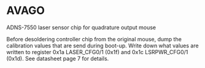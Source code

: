 # AVAGO
ADNS-7550 laser sensor chip for quadrature output mouse

Before desoldering controller chip from the original mouse, dump the calibration values that are send during boot-up. Write down what values are written to register 0x1a LASER_CFG0/1 (0x1f) and 0x1c LSRPWR_CFG0/1 (0x1d). See datasheet page 7 for details.


